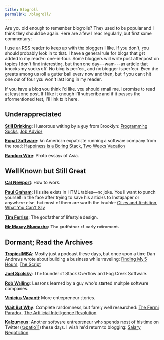 ```yaml
---
title: Blogroll
permalink: /blogroll/
---
```


Are you old enough to remember blogrolls? They used to be popular and I think they should be again. Here are a few I read regularly, but first some commentary:

I use an RSS reader to keep up with the bloggers I like. If you don't, you should probably look in to that. I have a general rule for blogs that get added to my reader: one-in-four. Some bloggers will write post after post on topics I don't find interesting, but then one day---wam---an article that knocks my socks off. No blog is perfect, and no blogger is perfect. Even the greats among us roll a gutter ball every now and then, but if you can't hit one out of four you won't last long in my reader.

If you have a blog you think I'd like, you should email me. I promise to read at least one post. If I like it enough I'll subscribe and if it passes the aformentioned test, I'll link to it here.

## Underappreciated

**[Still Drinking](https://www.stilldrinking.org/essays.php)**: Humorous writing by a guy from Brooklyn: [Programming Sucks](https://www.stilldrinking.org/programming-sucks), [Job Advice](https://www.stilldrinking.org/job-advice)

**[Expat Software](http://www.expatsoftware.com/articles/)**: An American expatriate running a software company from the road: [Happiness is a Boring Stack](http://www.expatsoftware.com/articles/happiness-is-a-boring-stack.html), [Two Weeks Vacation](http://www.expatsoftware.com/articles/2007/02/two-weeks-vacation-is-only.html)

**[Random Wire](https://randomwire.com/)**: Photo essays of Asia.

## Well Known but Still Great

**[Cal Newport](http://calnewport.com/)**: How to work.

**[Paul Graham](http://paulgraham.com/articles.html)**: His site exists in HTML tables—no joke. You'll want to punch yourself in the face after trying to save his articles to Instapaper or anywhere else, but most of them are worth the trouble: [Cities and Ambition](http://www.paulgraham.com/cities.html), [What You Can't Say](http://www.paulgraham.com/say.html)

**[Tim Ferriss](https://tim.blog/)**: The godfather of lifestyle design.

**[Mr Money Mustache](http://www.mrmoneymustache.com/)**: The godfather of early retirement.

## Dormant; Read the Archives

**[TropicalMBA](http://www.tropicalmba.com/)**: Mostly just a podcast these days, but once upon a time Dan Andrews wrote about building a business while traveling: [Finding My 5 Hours](http://www.tropicalmba.com/5hours/), [The Script](http://www.tropicalmba.com/the-script/)

**[Joel Spolsky](https://www.joelonsoftware.com/)**: The founder of Stack Overflow and Fog Creek Software.

**[Rob Walling](https://www.softwarebyrob.com/)**: Lessons learned by a guy who's started multiple software companies.

**[Vinicius Vacanti](http://viniciusvacanti.com/)**: More entrepreneur stories.

**[Wait But Why](https://waitbutwhy.com/)**: Complete randomness, but farely well researched: [The Fermi Paradox](https://waitbutwhy.com/2014/05/fermi-paradox.html), [The Artificial Intelligence Revolution](https://waitbutwhy.com/2015/01/artificial-intelligence-revolution-1.html)

**[Kalzumeus](https://www.kalzumeus.com/)**: Another software entrepreneur who spends most of his time on Twitter ([@patio11](https://mobile.twitter.com/patio11)) these days. I wish he'd return to blogging: [Salary Negotiation](https://www.kalzumeus.com/2012/01/23/salary-negotiation/)
